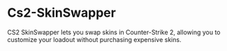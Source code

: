 # Cs2-SkinSwapper
CS2 SkinSwapper lets you swap skins in Counter-Strike 2, allowing you to customize your loadout without purchasing expensive skins.

